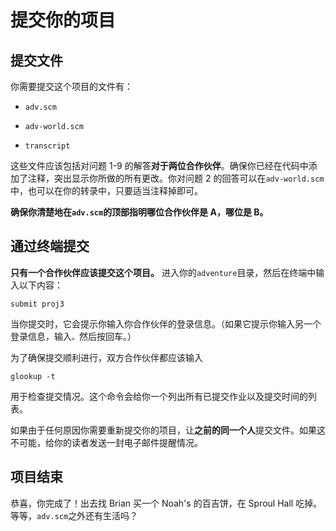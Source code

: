 # 提交你的项目

## 提交文件

你需要提交这个项目的文件有：

+   `adv.scm`

+   `adv-world.scm`

+   `transcript`

这些文件应该包括对问题 1-9 的解答**对于两位合作伙伴**。确保你已经在代码中添加了注释，突出显示你所做的所有更改。你对问题 2 的回答可以在`adv-world.scm`中，也可以在你的转录中，只要适当注释掉即可。

**确保你清楚地在`adv.scm`的顶部指明哪位合作伙伴是 A，哪位是 B。**

## 通过终端提交

**只有一个合作伙伴应该提交这个项目。** 进入你的`adventure`目录，然后在终端中输入以下内容：

```
submit proj3 
```

当你提交时，它会提示你输入你合作伙伴的登录信息。（如果它提示你输入另一个登录信息，输入`。`然后按回车。）

为了确保提交顺利进行，双方合作伙伴都应该输入

```
glookup -t 
```

用于检查提交情况。这个命令会给你一个列出所有已提交作业以及提交时间的列表。

如果由于任何原因你需要重新提交你的项目，让**之前的同一个人**提交文件。如果这不可能，给你的读者发送一封电子邮件提醒情况。

## 项目结束

恭喜，你完成了！出去找 Brian 买一个 Noah's 的百吉饼，在 Sproul Hall 吃掉。等等，`adv.scm`之外还有生活吗？
